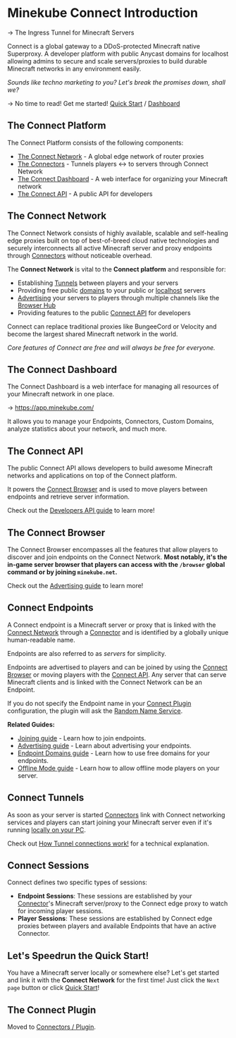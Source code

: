 # Minekube Connect Introduction

-> The Ingress Tunnel for Minecraft Servers

Connect is a global gateway to a DDoS-protected Minecraft native Superproxy.
A developer platform with public Anycast domains for localhost allowing admins
to secure and scale servers/proxies to build durable Minecraft networks in
any environment easily.

_Sounds like techno marketing to you? Let's break the promises down, shall we?_

-> No time to read! Get me started! [Quick Start](quick-start) / [Dashboard](https://app.minekube.com/)

## The Connect Platform

The Connect Platform consists of the following components:

- [The Connect Network](#the-connect-network) - A global edge network of router proxies
- [The Connectors](/guide/connectors/) - Tunnels players <-> to servers through Connect Network
- [The Connect Dashboard](#the-connect-dashboard) - A web interface for organizing your Minecraft network
- [The Connect API](#the-connect-api) - A public API for developers

[//]: # (- [The Connect Browser]&#40;#the-connect-browser&#41; - Server discovery for players)

## The Connect Network

The Connect Network consists of highly available, scalable and self-healing edge proxies
built on top of best-of-breed cloud native technologies and securely interconnects all active
Minecraft server and proxy endpoints through [Connectors](/guide/connectors/)
without noticeable overhead.

The **Connect Network** is vital to the **Connect platform** and responsible for:

- Establishing [Tunnels](/guide/tunnels) between players and your servers
- Providing free public [domains](/guide/domains) to your public or [localhost](/guide/localhost) servers
- [Advertising](/guide/advertising) your servers to players through multiple channels like
  the [Browser Hub](/guide/advertising#browser-hub)
- Providing features to the public [Connect API](/guide/api/) for developers

Connect can replace traditional proxies like BungeeCord or Velocity and
become the largest shared Minecraft network in the world.

_Core features of Connect are free and will always be free for everyone._

## The Connect Dashboard

The Connect Dashboard is a web interface for managing all
resources of your Minecraft network in one place.

-> https://app.minekube.com/

It allows you to manage your Endpoints, Connectors, Custom Domains,
analyze statistics about your network, and much more.

## The Connect API

The public Connect API allows developers to build awesome
Minecraft networks and applications on top of the Connect platform.

It powers the [Connect Browser](#the-connect-browser) and is used
to move players between endpoints and retrieve server information.

Check out the [Developers API guide](/guide/api/) to learn more!

## The Connect Browser

The Connect Browser encompasses all the features that allow players to discover
and join endpoints on the Connect Network. **Most notably, it's the in-game server
browser that players can access with the `/browser` global command or by joining `minekube.net`.**

Check out the [Advertising guide](/guide/advertising) to learn more!

## Connect Endpoints

A Connect endpoint is a Minecraft server or proxy that is linked with the [Connect Network](#the-connect-network)
through a [Connector](/guide/connectors/) and is identified by a globally unique human-readable name.

Endpoints are also referred to as _servers_ for simplicity.

Endpoints are advertised to players and can be joined
by using the [Connect Browser](#the-connect-browser) or moving players with the [Connect API](#the-connect-api).
Any server that can serve Minecraft clients and is linked with the Connect Network can be an Endpoint.

If you do not specify the Endpoint name in your [Connect Plugin](#the-connect-plugin) configuration,
the plugin will ask the [Random Name Service](https://randomname.minekube.net/).

**Related Guides:**

- [Joining guide](/guide/joining) - Learn how to join endpoints.
- [Advertising guide](/guide/advertising) - Learn about advertising your endpoints.
- [Endpoint Domains guide](/guide/domains) - Learn how to use free domains for your endpoints.
- [Offline Mode guide](/guide/offline-mode) - Learn how to allow offline mode players on your server.

## Connect Tunnels

As soon as your server is started [Connectors](/guide/connectors/) link with
Connect networking services and players can start joining your Minecraft server even if it's running
[locally on your PC](/guide/localhost).

Check out [How Tunnel connections work!](/guide/tunnels) for a technical explanation.

## Connect Sessions

Connect defines two specific types of sessions:

- **Endpoint Sessions**: These sessions are established by your [Connector](/guide/connectors/)'s Minecraft server/proxy
  to the Connect edge proxy to watch for incoming player sessions.
- **Player Sessions**: These sessions are established by Connect edge proxies between players and available Endpoints
  that have an active Connector.

## Let's Speedrun the Quick Start!

You have a Minecraft server locally or somewhere else?
Let's get started and link it with the **Connect Network** for the first time!
Just click the `Next page` button or click [Quick Start](quick-start)!

## The Connect Plugin

Moved to [Connectors / Plugin](connectors/plugin).